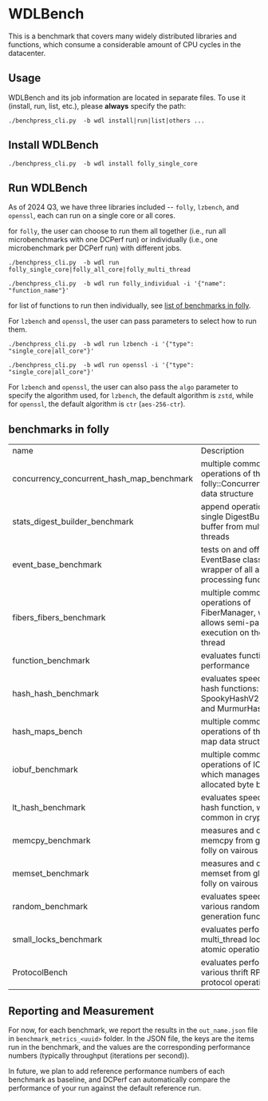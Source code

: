 <!--
Copyright (c) Meta Platforms, Inc. and affiliates.

This source code is licensed under the MIT license found in the
LICENSE file in the root directory of this source tree.
-->
# WDLBench

This is a benchmark that covers many widely distributed libraries and functions, which consume a considerable amount of CPU cycles in the datacenter.



## Usage
WDLBench and its job information are located in separate files. To use it (install, run, list, etc.), please **always** specify the path:
```
./benchpress_cli.py  -b wdl install|run|list|others ...
```


## Install WDLBench

```
./benchpress_cli.py  -b wdl install folly_single_core
```

## Run WDLBench
As of 2024 Q3, we have three libraries included -- `folly`, `lzbench`, and `openssl`,
each can run on a single core or all cores.

for `folly`, the user can choose to run them all together (i.e., run all microbenchmarks with one DCPerf run) or individually (i.e., one microbenchmark per DCPerf run) with different jobs.
```
./benchpress_cli.py  -b wdl run folly_single_core|folly_all_core|folly_multi_thread

./benchpress_cli.py  -b wdl run folly_individual -i '{"name": "function_name"}'
```
for list of functions to run then individually, see [list of benchmarks in folly](#list-of-benchmarks-in-folly).

For `lzbench` and `openssl`, the user can pass parameters to select how to run them.
```
./benchpress_cli.py  -b wdl run lzbench -i '{"type": "single_core|all_core"}'

./benchpress_cli.py  -b wdl run openssl -i '{"type": "single_core|all_core"}'
```
For `lzbench` and `openssl`, the user can also pass the `algo` parameter to specify the algorithm used, for `lzbench`, the default algorithm is `zstd`, while for `openssl`, the default algorithm is `ctr` (`aes-256-ctr`).

## benchmarks in folly

<table>
  <tr>
   <td>name </td>
   <td>Description</td>
   <td>catagories</td>
  </tr>
  <tr>
   <td>concurrency_concurrent_hash_map_benchmark</td>
   <td>multiple common operations of the folly::ConcurrentHashMap data structure</td>
   <td>multi_thread (locks, mutex, etc.)</td>
  </tr>
  <tr>
   <td>stats_digest_builder_benchmark </td>
   <td>append operations to a single DigestBuilder buffer from multiple threads</td>
   <td>multi_thread (locks, mutex, etc.)</td>
  </tr>
  <tr>
   <td> event_base_benchmark</td>
   <td>tests on and off speed of EventBase class, a wrapper of all async I/O processing functionalities </td>
   <td>single_core</td>
  </tr>
  <tr>
   <td>fibers_fibers_benchmark </td>
   <td> multiple common operations of FiberManager, which allows semi-parallel task execution on the same thread</td>
   <td>single_core</td>
  </tr>
  <tr>
   <td>function_benchmark </td>
   <td>evaluates function call performance</td>
   <td>single_core</td>
  </tr>
  <tr>
   <td>hash_hash_benchmark </td>
   <td>evaluates speed of three hash functions: SpookyHashV2, FNV64, and MurmurHash</td>
   <td>single_core</td>
  </tr>
  <tr>
   <td>hash_maps_bench </td>
   <td>multiple common operations of the F14 map data structure</td>
   <td>single_core</td>
  </tr>
  <tr>
   <td>iobuf_benchmark </td>
   <td>multiple common operations of IOBuf, which manages heap-allocated byte buffers.</td>
   <td>single_core</td>
  </tr>
  <tr>
   <td>lt_hash_benchmark</td>
   <td>evaluates speed of the lt hash function, which is common in crypto</td>
   <td>single_core, all_core</td>
  </tr>
  <tr>
   <td>memcpy_benchmark </td>
   <td>measures and compares memcpy from glibc and folly on vairous sizes </td>
   <td>single_core, all_core</td>
  </tr>
  <tr>
   <td>memset_benchmark </td>
   <td>measures and compares memset from glibc and folly on vairous sizes </td>
   <td>single_core, all_core</td>
  </tr>
  <tr>
   <td>random_benchmark </td>
   <td>evaluates speed of various random number generation functions </td>
   <td>single_core, all_core</td>
  </tr>
  <tr>
   <td>small_locks_benchmark </td>
   <td>evaluates performance of multi_thread locks, mutex, atomic operations, etc. </td>
   <td>multi_thread (locks, mutex, etc.)</td>
  </tr>
  <tr>
   <td>ProtocolBench </td>
   <td>evaluates performance of various thrift RPC protocol operations</td>
   <td>single_core, all_core</td>
  </tr>
</table>



## Reporting and Measurement
For now, for each benchmark, we report the results in the `out_name.json` file in `benchmark_metrics_<uuid>` folder. In the JSON file,
the keys are the items run in the benchmark, and the values are the corresponding performance
numbers (typically throughput (iterations per second)).

In future, we plan to add reference performance numbers of each benchmark as baseline, and DCPerf
can automatically compare the performance of your run against the default reference run.
